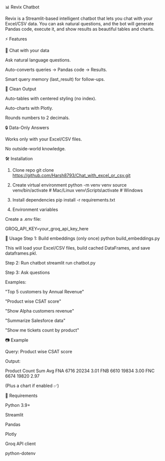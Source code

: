 📊 Revix Chatbot

Revix is a Streamlit-based intelligent chatbot that lets you chat with your Excel/CSV data.
You can ask natural questions, and the bot will generate Pandas code, execute it, and show results as beautiful tables and charts.

⚡ Features

🤖 Chat with your data

Ask natural language questions.

Auto-converts queries → Pandas code → Results.

Smart query memory (last_result) for follow-ups.

📑 Clean Output

Auto-tables with centered styling (no index).

Auto-charts with Plotly.

Rounds numbers to 2 decimals.

🔒 Data-Only Answers

Works only with your Excel/CSV files.

No outside-world knowledge.

🛠️ Installation
1. Clone repo
git clone https://github.com/Harsh8793/Chat_with_excel_or_csv.git

2. Create virtual environment
python -m venv venv
source venv/bin/activate   # Mac/Linux
venv\Scripts\activate      # Windows

3. Install dependencies
pip install -r requirements.txt

4. Environment variables

Create a .env file:

GROQ_API_KEY=your_groq_api_key_here

🚀 Usage
Step 1: Build embeddings (only once)
python build_embeddings.py


This will load your Excel/CSV files, build cached DataFrames, and save dataframes.pkl.

Step 2: Run chatbot
streamlit run chatbot.py

Step 3: Ask questions

Examples:

"Top 5 customers by Annual Revenue"

"Product wise CSAT score"

"Show Alpha customers revenue"

"Summarize Salesforce data"

"Show me tickets count by product"

📷 Example

Query: Product wise CSAT score

Output:

Product	Count	Sum	Avg
FNA	6716	20234	3.01
FNB	6610	19834	3.00
FNC	6674	19820	2.97

(Plus a chart if enabled ✅)

🧩 Requirements

Python 3.9+

Streamlit

Pandas

Plotly

Groq API client

python-dotenv
